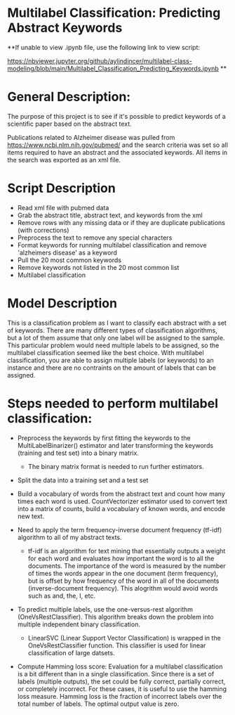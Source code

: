 # Multilabel Classification: Predicting Abstract Keywords

**If unable to  view .ipynb file, use the following link to view script: 

https://nbviewer.jupyter.org/github/aylindincer/multilabel-class-modeling/blob/main/Multilabel_Classification_Predicting_Keywords.ipynb **

# General Description:

The purpose of this project is to see if it's possible to predict keywords of a scientific paper based on the abstract text.

Publications related to Alzheimer disease was pulled from https://www.ncbi.nlm.nih.gov/pubmed/ and the search criteria was set so all items required to have an abstract and the associated keywords. All items in the search was exported as an xml file.

# Script Description

- Read xml file with pubmed data
- Grab the abstract title, abstract text, and keywords from the xml
- Remove rows with any missing data or if they are duplicate publications (with corrections)
- Preprocess the text to remove any special characters
- Format keywords for running multilabel classification and remove 'alzheimers disease' as a keyword
- Pull the 20 most common keywords
- Remove keywords not listed in the 20 most common list
- Multilabel classification

# Model Description

This is a classification problem as I want to classify each abstract with a set of keywords. There are many different types of classification algorithms, but a lot of them assume that only one label will be assigned to the sample. This particular problem would need multiple labels to be assigned, so the multilabel classification seemed like the best choice. With multilabel classification, you are able to assign multiple labels (or keywords) to an instance and there are no contraints on the amount of labels that can be assigned.

# Steps needed to perform multilabel classification:

- Preprocess the keywords by first fitting the keywords to the MultiLabelBinarizer() estimator and later transforming the keywords (training and test set) into a binary matrix.

    - The binary matrix format is needed to run further estimators.

- Split the data into a training set and a test set

- Build a vocabulary of words from the abstract text and count how many times each word is used. CountVectorizer estimator used to convert text into a matrix of counts, build a vocabulary of known words, and encode new text.

- Need to apply the term frequency-inverse document frequency (tf-idf) algorithm to all of my abstract texts.

    - tf-idf is an algorithm for text mining that essentially outputs a weight for each word and evaluates how important the word is to all the documents. The importance of the word is measured by the number of times the words appear in the one document (term frequency), but is offset by how frequency of the word in all of the documents (inverse-document frequency). This alogrithm would avoid words such as and, the, I, etc.

- To predict multiple labels, use the one-versus-rest algorithm (OneVsRestClassifier). This algorithm breaks down the problem into multiple independent binary classification.

    - LinearSVC (Linear Support Vector Classification) is wrapped in the OneVsRestClassifier function. This classifier is used for linear classification of large datsets.

- Compute Hamming loss score: Evaluation for a multilabel classification is a bit different than in a single classification. Since there is a set of labels (multiple outputs), the set could be fully correct, partially correct, or completely incorrect. For these cases, it is useful to use the hamming loss measure. Hamming loss is the fraction of incorrect labels over the total number of labels. The optimal output value is zero.
    


